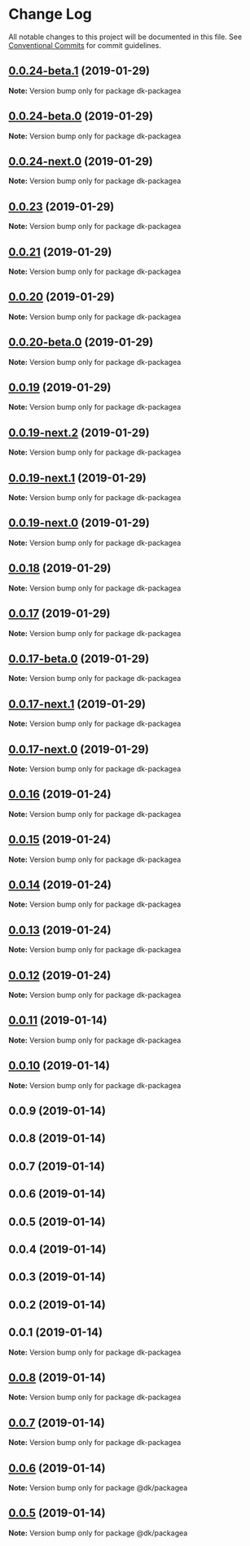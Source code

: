 # Change Log

All notable changes to this project will be documented in this file.
See [Conventional Commits](https://conventionalcommits.org) for commit guidelines.

## [0.0.24-beta.1](https://github.com/den4kox/testlerna/compare/dk-packagea@0.0.24-next.0...dk-packagea@0.0.24-beta.1) (2019-01-29)

**Note:** Version bump only for package dk-packagea





## [0.0.24-beta.0](https://github.com/den4kox/testlerna/compare/dk-packagea@0.0.24-next.0...dk-packagea@0.0.24-beta.0) (2019-01-29)

**Note:** Version bump only for package dk-packagea





## [0.0.24-next.0](https://github.com/den4kox/testlerna/compare/dk-packagea@0.0.23...dk-packagea@0.0.24-next.0) (2019-01-29)

**Note:** Version bump only for package dk-packagea





## [0.0.23](https://github.com/den4kox/testlerna/compare/dk-packagea@0.0.20...dk-packagea@0.0.23) (2019-01-29)

**Note:** Version bump only for package dk-packagea





## [0.0.21](https://github.com/den4kox/testlerna/compare/dk-packagea@0.0.20...dk-packagea@0.0.21) (2019-01-29)

**Note:** Version bump only for package dk-packagea





## [0.0.20](https://github.com/den4kox/testlerna/compare/dk-packagea@0.0.20-beta.0...dk-packagea@0.0.20) (2019-01-29)

**Note:** Version bump only for package dk-packagea





## [0.0.20-beta.0](https://github.com/den4kox/testlerna/compare/dk-packagea@0.0.19...dk-packagea@0.0.20-beta.0) (2019-01-29)

**Note:** Version bump only for package dk-packagea





## [0.0.19](https://github.com/den4kox/testlerna/compare/dk-packagea@0.0.19-next.2...dk-packagea@0.0.19) (2019-01-29)

**Note:** Version bump only for package dk-packagea





## [0.0.19-next.2](https://github.com/den4kox/testlerna/compare/dk-packagea@0.0.19-next.1...dk-packagea@0.0.19-next.2) (2019-01-29)

**Note:** Version bump only for package dk-packagea





## [0.0.19-next.1](https://github.com/den4kox/testlerna/compare/dk-packagea@0.0.19-next.0...dk-packagea@0.0.19-next.1) (2019-01-29)

**Note:** Version bump only for package dk-packagea





## [0.0.19-next.0](https://github.com/den4kox/testlerna/compare/dk-packagea@0.0.18...dk-packagea@0.0.19-next.0) (2019-01-29)

**Note:** Version bump only for package dk-packagea





## [0.0.18](https://github.com/den4kox/testlerna/compare/dk-packagea@0.0.17...dk-packagea@0.0.18) (2019-01-29)

**Note:** Version bump only for package dk-packagea





## [0.0.17](https://github.com/den4kox/testlerna/compare/dk-packagea@0.0.17-beta.0...dk-packagea@0.0.17) (2019-01-29)

**Note:** Version bump only for package dk-packagea





## [0.0.17-beta.0](https://github.com/den4kox/testlerna/compare/dk-packagea@0.0.17-next.1...dk-packagea@0.0.17-beta.0) (2019-01-29)

**Note:** Version bump only for package dk-packagea





## [0.0.17-next.1](https://github.com/den4kox/testlerna/compare/dk-packagea@0.0.17-next.0...dk-packagea@0.0.17-next.1) (2019-01-29)

**Note:** Version bump only for package dk-packagea





## [0.0.17-next.0](https://github.com/den4kox/testlerna/compare/dk-packagea@0.0.16...dk-packagea@0.0.17-next.0) (2019-01-29)

**Note:** Version bump only for package dk-packagea





## [0.0.16](https://github.com/den4kox/testlerna/compare/dk-packagea@0.0.15...dk-packagea@0.0.16) (2019-01-24)

**Note:** Version bump only for package dk-packagea





## [0.0.15](https://github.com/den4kox/testlerna/compare/dk-packagea@0.0.14...dk-packagea@0.0.15) (2019-01-24)

**Note:** Version bump only for package dk-packagea





## [0.0.14](https://github.com/den4kox/testlerna/compare/dk-packagea@0.0.13...dk-packagea@0.0.14) (2019-01-24)

**Note:** Version bump only for package dk-packagea





## [0.0.13](https://github.com/den4kox/testlerna/compare/dk-packagea@0.0.12...dk-packagea@0.0.13) (2019-01-24)

**Note:** Version bump only for package dk-packagea





## [0.0.12](https://github.com/den4kox/testlerna/compare/dk-packagea@0.0.11...dk-packagea@0.0.12) (2019-01-24)

**Note:** Version bump only for package dk-packagea





## [0.0.11](https://github.com/den4kox/testlerna/compare/dk-packagea@0.0.10...dk-packagea@0.0.11) (2019-01-14)

**Note:** Version bump only for package dk-packagea





## [0.0.10](https://github.com/den4kox/testlerna/compare/dk-packagea@0.0.9...dk-packagea@0.0.10) (2019-01-14)

**Note:** Version bump only for package dk-packagea





## 0.0.9 (2019-01-14)



## 0.0.8 (2019-01-14)



## 0.0.7 (2019-01-14)



## 0.0.6 (2019-01-14)



## 0.0.5 (2019-01-14)



## 0.0.4 (2019-01-14)



## 0.0.3 (2019-01-14)



## 0.0.2 (2019-01-14)



## 0.0.1 (2019-01-14)

**Note:** Version bump only for package dk-packagea





## [0.0.8](https://github.com/den4kox/testlerna/compare/v0.0.7...v0.0.8) (2019-01-14)

**Note:** Version bump only for package dk-packagea





## [0.0.7](https://github.com/den4kox/testlerna/compare/v0.0.6...v0.0.7) (2019-01-14)

**Note:** Version bump only for package dk-packagea





## [0.0.6](https://github.com/den4kox/testlerna/compare/v0.0.5...v0.0.6) (2019-01-14)

**Note:** Version bump only for package @dk/packagea





## [0.0.5](https://github.com/den4kox/testlerna/compare/v0.0.4...v0.0.5) (2019-01-14)

**Note:** Version bump only for package @dk/packagea
